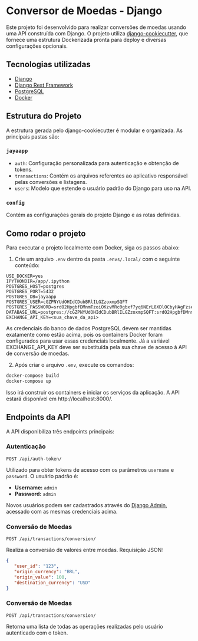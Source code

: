 # Conversor de Moedas - Django

Este projeto foi desenvolvido para realizar conversões de moedas usando uma API construída com Django. O projeto utiliza [django-cookiecutter](https://github.com/cookiecutter/cookiecutter-django), que fornece uma estrutura Dockerizada pronta para deploy e diversas configurações opcionais.

## Tecnologias utilizadas

- [Django](https://www.djangoproject.com/)
- [Django Rest Framework](https://www.django-rest-framework.org/)
- [PostgreSQL](https://www.postgresql.org/)
- [Docker](https://www.docker.com/)

## Estrutura do Projeto

A estrutura gerada pelo django-cookiecutter é modular e organizada. As principais pastas são:

### `jayaapp`
- `auth`: Configuração personalizada para autenticação e obtenção de tokens.
- `transactions`: Contém os arquivos referentes ao aplicativo responsável pelas conversões e listagens.
- `users`: Modelo que estende o usuário padrão do Django para uso na API.

### `config`
Contém as configurações gerais do projeto Django e as rotas definidas.

## Como rodar o projeto

Para executar o projeto localmente com Docker, siga os passos abaixo:

1. Crie um arquivo `.env` dentro da pasta `.envs/.local/` com o seguinte conteúdo:

```dotenv
USE_DOCKER=yes
IPYTHONDIR=/app/.ipython
POSTGRES_HOST=postgres
POSTGRES_PORT=5432
POSTGRES_DB=jayaapp
POSTGRES_USER=cGZPNYUdOHIdCDubBRlILGZzoxmpSQFT
POSTGRES_PASSWORD=srdO2HpgbfDMnmTzoiOKzvMRc0gbxf7yq6NErL8XDlOCbyHAgFzsetVwninor7oN
DATABASE_URL=postgres://cGZPNYUdOHIdCDubBRlILGZzoxmpSQFT:srdO2HpgbfDMnmTzoiOKzvMRc0gbxf7yq6NErL8XDlOCbyHAgFzsetVwninor7oN@postgres:5432/jayaapp
EXCHANGE_API_KEY=<sua_chave_da_api>
```
As credenciais do banco de dados PostgreSQL devem ser mantidas exatamente como estão acima, pois os containers Docker foram configurados para usar essas credenciais localmente.
Já a variável EXCHANGE_API_KEY deve ser substituída pela sua chave de acesso à API de conversão de moedas.

2. Após criar o arquivo `.env`, execute os comandos:

```bash
docker-compose build
docker-compose up
```

Isso irá construir os containers e iniciar os serviços da aplicação. A API estará disponível em http://localhost:8000/.

## Endpoints da API

A API disponibiliza três endpoints principais:

### Autenticação

`POST /api/auth-token/`

Utilizado para obter tokens de acesso com os parâmetros `username` e `password`. O usuário padrão é:

- **Username:** `admin`
- **Password:** `admin`

Novos usuários podem ser cadastrados através do [Django Admin](https://docs.djangoproject.com/en/4.2/ref/contrib/admin/), acessado com as mesmas credenciais acima.

### Conversão de Moedas

`POST /api/transactions/conversion/`

Realiza a conversão de valores entre moedas. Requisição JSON:

```json
{
   "user_id": "123",
   "origin_currency": "BRL",
   "origin_value": 100,
   "destination_currency": "USD"
}
```
### Conversão de Moedas

`POST /api/transactions/conversion/`

Retorna uma lista de todas as operações realizadas pelo usuário autenticado com o token.
